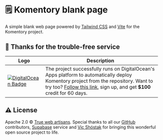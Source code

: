 # 🗒 Komentory blank page

A simple blank web page powered by [Tailwind CSS](https://github.com/tailwindlabs/tailwindcss) and [Vite](https://github.com/vitejs/vite) for the Komentory project.

## 🥇 Thanks for the trouble-free service

| Logo | Description |
| --- | --- |
|[![DigitalOcean Badge](https://web-platforms.sfo2.digitaloceanspaces.com/WWW/Badge%203.svg)](https://www.digitalocean.com/?refcode=b41859fa9b6e&utm_campaign=Referral_Invite&utm_medium=Referral_Program&utm_source=badge)|The project successfully runs on DigitalOcean's Apps platform to automatically deploy Komentory project from the repository. Want to try too? [Follow this link](https://m.do.co/c/b41859fa9b6e), sign up, and get **$100** credit for 60 days.|

## ⚠️ License

Apache 2.0 &copy; [True web artisans](https://1wa.co/). Special thanks to all our [GitHub](https://github.com/Komentory) contributors, [Supabase](https://supabase.io) service and [Vic Shóstak](https://shostak.dev) for bringing this wonderful open source project to life.
